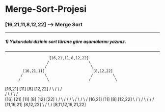 # Merge-Sort-Projesi

### [16,21,11,8,12,22] --> Merge Sort
---
##### 1) Yukarıdaki dizinin sort türüne göre aşamalarını yazınız.

---
                        [16,21,11,8,12,22]
                       /                  \
                      /                    \
            [16,21,11]                      [8,12,22]
           /          \                    /         \
          /            \                  /           \
   [16,21]              [11]            [8]            [12,22]
   /      \             /                  \           /      \
  /        \           /                    \         /        \
[16]      [21]       [11]                   [8]     [12]       [22]
  \        /           \                    /         \        /
   \      /             \                  /           \      /
    [16,21]             [11]             [8]            [12,22]
          \            /                    \          /
           \          /                      \        /
            [11,16,21]                       [8,12,22]
                      \                     /
                       \                   /
                         [8,11,12,16,21,22]